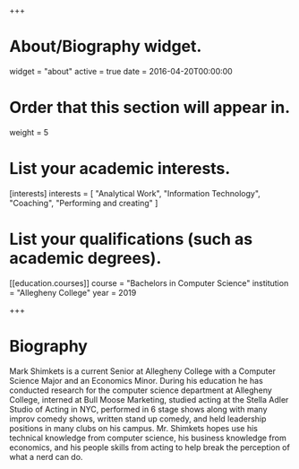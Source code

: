 +++
# About/Biography widget.
widget = "about"
active = true
date = 2016-04-20T00:00:00

# Order that this section will appear in.
weight = 5

# List your academic interests.
[interests]
  interests = [
    "Analytical Work",
    "Information Technology",
    "Coaching",
    "Performing and creating"
  ]

# List your qualifications (such as academic degrees).
[[education.courses]]
  course = "Bachelors in Computer Science"
  institution = "Allegheny College"
  year = 2019

+++

# Biography

Mark Shimkets is a current Senior at Allegheny College with a Computer Science Major and an Economics Minor. During his education he has conducted research for the computer science department at Allegheny College, interned at Bull Moose Marketing, studied acting at the Stella Adler Studio of Acting in NYC, performed in 6 stage shows along with many improv comedy shows, written stand up comedy, and held leadership positions in many clubs on his campus. Mr. Shimkets hopes use his technical knowledge from computer science, his business knowledge from economics, and his people skills from acting to help break the perception of what a nerd can do.
